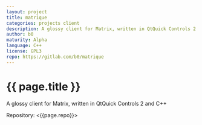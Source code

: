 ```yaml
---
layout: project
title: matrique
categories: projects client
description: A glossy client for Matrix, written in QtQuick Controls 2 and C++
author: b0
maturity: Alpha
language: C++
license: GPL3
repo: https://gitlab.com/b0/matrique
---
```


# {{ page.title }}
A glossy client for Matrix, written in QtQuick Controls 2 and C++

Repository: <{{page.repo}}>
